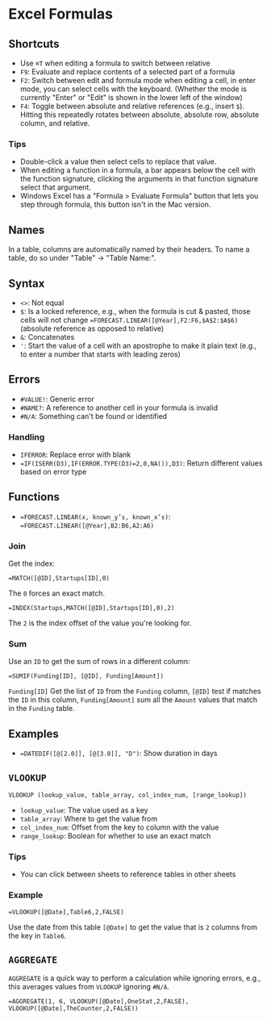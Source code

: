 # Excel Formulas

## Shortcuts

- Use `⌘T` when editing a formula to switch between relative
- `F9`: Evaluate and replace contents of a selected part of a formula
- `F2`: Switch between edit and formula mode when editing a cell, in enter mode, you can select cells with the keyboard. (Whether the mode is currently "Enter" or "Edit" is shown in the lower left of the window)
- `F4`: Toggle between absolute and relative references (e.g., insert `$`). Hitting this repeatedly rotates between absolute, absolute row, absolute column, and relative.

### Tips

- Double-click a value then select cells to replace that value.
- When editing a function in a formula, a bar appears below the cell with the function signature, clicking the arguments in that function signature select that argument.
- Windows Excel has a "Formula > Evaluate Formula" button that lets you step through formula, this button isn't in the Mac version.

## Names

In a table, columns are automatically named by their headers. To name a table, do so under "Table" -> "Table Name:".

## Syntax

- `<>`: Not equal
- `$`: Is a locked reference, e.g., when the formula is cut & pasted, those cells will not change `=FORECAST.LINEAR([@Year],F2:F6,$A$2:$A$6)`(absolute reference as opposed to relative)
- `&`: Concatenates
- `'`: Start the value of a cell with an apostrophe to make it plain text (e.g., to enter a number that starts with leading zeros)

## Errors

- `#VALUE!`: Generic error
- `#NAME?`: A reference to another cell in your formula is invalid
- `#N/A`: Something can't be found or identified

### Handling

- `IFERROR`: Replace error with blank
- `=IF(ISERR(D3),IF(ERROR.TYPE(D3)=2,0,NA()),D3)`: Return different values based on error type

## Functions

- `=FORECAST.LINEAR(x, known_y’s, known_x’s)`: `=FORECAST.LINEAR([@Year],B2:B6,A2:A6)`

### Join

Get the index:

    =MATCH([@ID],Startups[ID],0)

The `0` forces an exact match.

    =INDEX(Startups,MATCH([@ID],Startups[ID],0),2)

The `2` is the index offset of the value you're looking for.

### Sum

Use an `ID` to get the sum of rows in a different column:

    =SUMIF(Funding[ID], [@ID], Funding[Amount])

`Funding[ID]` Get the list of `ID` from the `Funding` column, `[@ID]` test if matches the `ID` in this column, `Funding[Amount]` sum all the `Amount` values that match in the `Funding` table.

## Examples

- `=DATEDIF([@[2.0]], [@[3.0]], "D")`: Show duration in days

## `VLOOKUP`

    VLOOKUP (lookup_value, table_array, col_index_num, [range_lookup])

- `lookup_value`: The value used as a key
- `table_array`: Where to get the value from
- `col_index_num`: Offset from the key to column with the value
- `range_lookup`: Boolean for whether to use an exact match

### Tips

- You can click between sheets to reference tables in other sheets

### Example

    =VLOOKUP([@Date],Table6,2,FALSE)

Use the date from this table `[@Date]` to get the value that is `2` columns from the key in `Table6`.


## `AGGREGATE`

`AGGREGATE` is a quick way to perform a calculation while ignoring errors, e.g., this averages values from `VLOOKUP` ignoring `#N/A`.

    =AGGREGATE(1, 6, VLOOKUP([@Date],OneStat,2,FALSE), VLOOKUP([@Date],TheCounter,2,FALSE))
